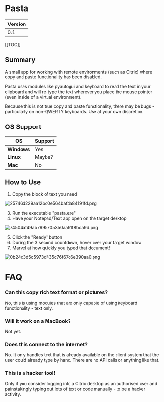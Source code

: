 # Pasta

| Version |
| - |
| 0.1 |

[[TOC]]

## Summary

A small app for working with remote environments (such as Citrix) where copy and paste functionality has been disabled.

Pasta uses modules like pyautogui and keyboard to read the text in your clipboard and will re-type the text wherever you place the mouse pointer (even inside of a virtual environment).

Because this is not true copy and paste functionality, there may be bugs - particularly on non-QWERTY keyboards. Use at your own discretion.

## OS Support

| OS | Support |
| - | -
| **Windows** | Yes |
| **Linux** | Maybe? |
| **Mac** | No |

## How to Use

1. Copy the block of text you need

![25746d229aa12bd0e564baf4a84191fd.png](:/4c91b4ec95d542dab9234bc67db414c7)

3. Run the executable "pasta.exe"
4. Have your Notepad/Text app open on the target desktop

![74504af49ab7995705350aa91f8bca9d.png](:/2bf244f3161541a1a0a0949e5f0a0b18)

5. Click the "Ready" button
6. During the 3 second countdown, hover over your target window
7. Marvel at how quickly you typed that document!

![0b24d3d5c5973d435c76f67c6e390aa0.png](:/f1956e3209c5413ba13db32ccc0581f4)

# FAQ

### Can this copy rich text format or pictures?

No, this is using modules that are only capable of using keyboard functionality - text only.

### Will it work on a MacBook?

Not yet.

### Does this connect to the internet?

No. It only handles text that is already available on the client system that the user could already type by hand. There are no API calls or anything like that.

### This is a hacker tool!

Only if you consider logging into a Citrix desktop as an authorised user and painstakingly typing out lots of text or code manually - to be a hacker activity.